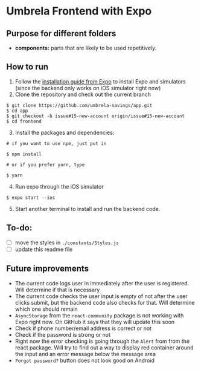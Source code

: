 # Umbrela Frontend with Expo

## Purpose for different folders

- **components:** parts that are likely to be used repetitively.

## How to run

1. Follow the [installation guide from Expo](https://docs.expo.io/versions/v33.0.0/introduction/installation/) to install Expo and simulators (since the backend only works on iOS simulator right now)
2. Clone the repository and check out the current branch
  ```
  $ git clone https://github.com/umbrela-savings/app.git
  $ cd app
  $ git checkout -b issue#15-new-account origin/issue#15-new-account
  $ cd frontend
  ```
3. Install the packages and dependencies:
  ```
  # if you want to use npm, just put in

  $ npm install 

  # or if you prefer yarn, type

  $ yarn
  ```
4. Run expo through the iOS simulator
  ```
  $ expo start --ios
  ```
5. Start another terminal to install and run the backend code. 

## To-do:
- [ ] move the styles in `./constants/Styles.js`
- [ ] update this readme file 

## Future improvements
- The current code logs user in immediately after the user is registered. Will determine if that is necessary 
- The current code checks the user input is empty of not after the user clicks submit, but the backend code also checks for that. Will determine which one should remain
- `AsyncStorage` from the `react-community` package is not working with Expo right now. On GitHub it says that they will update this soon
- Check if phone number/email address is correct or not
- Check if the password is strong or not
- Right now the error checking is going through the `Alert` from from the react package. Will try to find out a way to display red container around the input and an error message below the message area
- `Forgot password?` button does not look good on Android